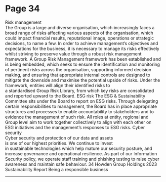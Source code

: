 # Page 34

Risk management    
The Group is a large and diverse organisation, which 
increasingly faces a broad range of risks affecting 
various aspects of the organisation, which could impact 
financial results, reputational image, operations or 
strategic decisions, to name a few. In order to achieve 
management’s objectives and expectations for the 
business, it is necessary to manage its risks effectively 
whilst striving to preserve value through a robust risk 
management framework.
A Group Risk Management framework has been 
established and is being embedded, which seeks to 
ensure the identification and monitoring of pertinent 
risks across the organisation, supporting informed 
decision making, and ensuring that appropriate internal 
controls are designed to mitigate the downside and 
maximise the potential upside of risks. Under the 
framework, entities will align their identified risks to  
a standardised Group Risk Library, from which key risks 
are consolidated and reported upward to the Board.
ESG risk 
The ESG & Sustainability Committee sits under the 
Board to report on ESG risks. Through delegating 
certain responsibilities to management, the Board has 
in place appropriate structures and processes to enable 
accountability to stakeholders and to evidence the 
management of such risk. All roles at entity, regional and 
Group level aim to work together collectively to align with 
each other on ESG initiatives and the management’s 
responses to ESG risks.
Cyber security     
Cyber security and protection of our data and assets  
is one of our highest priorities. We continue to invest  
in sustainable technologies which help mature our 
security posture, and increase governance and 
operational resilience. 
As part of our Information Security policy, we operate 
staff training and phishing testing to raise cyber 
awareness and maintain safe behaviour.
34
 Howden Group Holdings 2023 Sustainability Report 
Being a responsible business


---